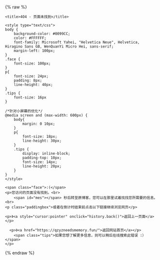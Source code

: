 ﻿---
layout: false
---
{% raw %}
<!DOCTYPE html>  
<html>  
<head>  
    <meta charset="utf-8">  
    <meta http-equiv="X-UA-Compatible" content="IE=edge">  
    <meta name="viewport" content="width=device-width, initial-scale=1">  
  
    <title>4O4 - 页面未找到</title>  
      
    <style type="text/css">  
    body {  
        background-color: #0099CC;  
        color: #FFFFFF;  
        font-family: Microsoft Yahei, "Helvetica Neue", Helvetica, Hiragino Sans GB, WenQuanYi Micro Hei, sans-serif;  
        margin-left: 100px;  
    }  
    .face {  
        font-size: 100px;  
    }  
    p{  
        font-size: 24px;  
        padding: 8px;  
        line-height: 40px;  
    }  
    .tips {  
        font-size: 16px  
    }  
      
    /*针对小屏幕的优化*/  
    @media screen and (max-width: 600px) {   
        body{  
            margin: 0 10px;  
        }  
        p{  
            font-size: 18px;  
            line-height: 30px;  
        }  
        .tips {  
            display: inline-block;  
            padding-top: 10px;  
            font-size: 14px;  
            line-height: 20px;  
        }  
    }  
    </style>  
</head>  
  
<body>  
    <script>   
    var i = 5;  //这里是倒计时的秒数  
    var intervalid;   
    intervalid = setInterval("cutdown()", 1000);   
    function cutdown() {   
        if (i == 0) {   
            window.location.href = "https://qzyzneedsmemory.fun/"; //倒计时完成后跳转的地址  
            clearInterval(intervalid);   
        }   
        document.getElementById("mes").innerHTML = i;   
        i--;   
    }  
    window.onload = cutdown;  
    </script>  
      
    <span class="face">:(</span>  
    <p>您访问的页面没有找到。<br>  
        <span id="mes"></span> 秒后转至原博客，您可以在那里试着找找您所需要的信息。<br>  
	<p class="paddingbox">或者在倒计时结束前点击以下链接继续浏览网页</p>

    <p>》<a style="cursor:pointer" onclick="history.back()">返回上一页面</a></p>

      <p>》<a href="https://qzyzneedsmemory.fun/">返回网站首页</a></p>
        <span class="tips">如果您想了解更多信息，则可以稍后在线搜索此错误 :）</span>  
    </p>  
</body>  
</html>  
{% endraw %}